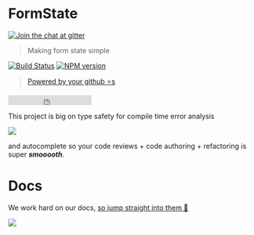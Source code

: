 # FormState

[![Join the chat at  gitter][gitter-image]][gitter-url]

> Making form state simple

[![Build Status][travis-image]][travis-url]
[![NPM version][npm-image]][npm-url]

> [Powered by your github ⭐s](https://github.com/formstate/formstate/stargazers)

<iframe src="https://ghbtns.com/github-btn.html?user=formstate&repo=formstate&type=star&count=true" frameborder="0" scrolling="0" width="170px" height="20px"></iframe>

This project is big on type safety for compile time error analysis

![](https://raw.githubusercontent.com/formstate/formstate/master/docs/images/typeSafety.png)

and autocomplete so your code reviews + code authoring + refactoring is super __*smooooth*__.

# Docs

We work hard on our docs, [so jump straight into them 🌹](https://formstate.github.io/)

![](https://raw.githubusercontent.com/formstate/formstate/master/docs/logo/logo.png)

[gitter-image]:https://badges.gitter.im/Join%20Chat.svg
[gitter-url]:https://gitter.im/formstate/general
[travis-image]:https://travis-ci.org/formstate/formstate.svg?branch=master
[travis-url]:https://travis-ci.org/formstate/formstate
[npm-image]:https://img.shields.io/npm/v/formstate.svg?style=flat
[npm-url]:https://npmjs.org/package/formstate
